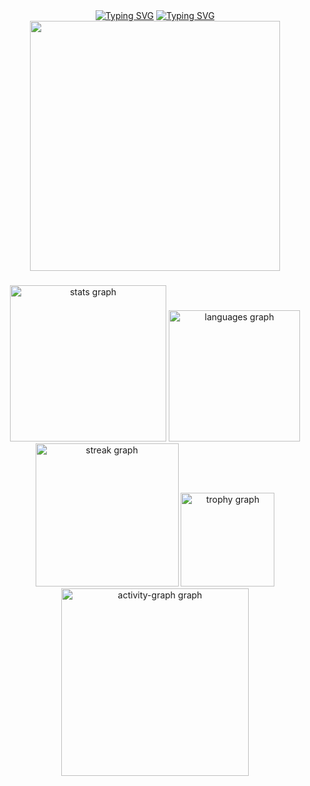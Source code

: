 <div align="center">
      <a href="https://git.io/typing-svg"><img src="https://readme-typing-svg.herokuapp.com?font=Fira+Code&size=28&duration=7000&pause=1000&color=00FF2B&center=true&vCenter=true&repeat=false&random=false&width=1000&lines=hello motherfuckerv%3A" alt="Typing SVG"/></a>
      <a href="https://git.io/typing-svg"><img src="https://readme-typing-svg.demolab.com?font=Fira+Code&size=15&pause=1000&color=00FF2B&center=true&vCenter=true&multiline=true&repeat=false&random=false&width=950&height=75&lines=always+try+to+be+deserve+better.;“opwx+was+here+bitch”." alt="Typing SVG" /></a>

<div align="center">
  <img height="400" src="https://64.media.tumblr.com/3179fc326c295ea75d2b1949d81d91d5/tumblr_p1xydubn8K1s8yicyo1_540.gifv"  />
</div>

###

<div align="center">
  <img src="https://github-readme-stats.vercel.app/api?username=opwx&hide_title=false&hide_rank=false&show_icons=true&include_all_commits=true&count_private=true&disable_animations=false&theme=gotham&locale=en&hide_border=false&order=1" height="250" alt="stats graph"  />
  <img src="https://github-readme-stats.vercel.app/api/top-langs?username=opwx&locale=en&hide_title=false&layout=compact&card_width=320&langs_count=5&theme=gotham&hide_border=false&order=2" height="210" alt="languages graph"  />
  <img src="https://streak-stats.demolab.com?user=opwx&locale=en&mode=daily&theme=gotham&hide_border=false&border_radius=5&order=3" height="229" alt="streak graph"  />
  <img src="https://github-profile-trophy.vercel.app?username=opwx&theme=discord&column=-1&row=1&margin-w=8&margin-h=8&no-bg=true&no-frame=false&order=4" height="150" alt="trophy graph"  />
  <img src="https://github-readme-activity-graph.vercel.app/graph?username=opwx&radius=16&theme=gotham&area=true&order=5" height="300" alt="activity-graph graph"  />
</div>

###

###
